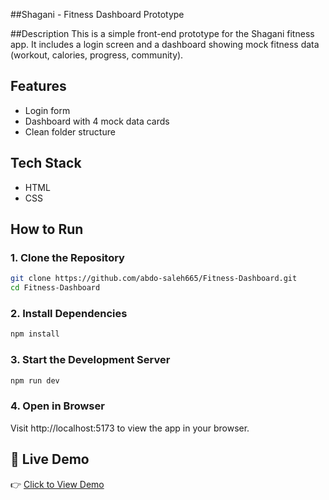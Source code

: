 ##Shagani - Fitness Dashboard Prototype

##Description
This is a simple front-end prototype for the Shagani fitness app. It includes a login screen and a
dashboard showing mock fitness data (workout, calories, progress, community).


## Features
- Login form
- Dashboard with 4 mock data cards
- Clean folder structure

  
## Tech Stack
- HTML
- CSS

  
## How to Run
### 1. Clone the Repository

```bash
git clone https://github.com/abdo-saleh665/Fitness-Dashboard.git
cd Fitness-Dashboard
```

### 2. Install Dependencies

```bash
npm install
```

### 3. Start the Development Server

```bash
npm run dev
```

### 4. Open in Browser
Visit http://localhost:5173 to view the app in your browser.


## 🧪 Live Demo

👉 [Click to View Demo](https://abdo-saleh665.github.io/Fitness-Dashboard/)
